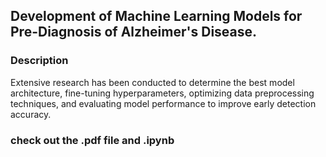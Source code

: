 ## Development of Machine Learning Models for Pre-Diagnosis of Alzheimer's Disease.

### Description
Extensive research has been conducted to determine the best model architecture, fine-tuning hyperparameters, optimizing data preprocessing techniques, and evaluating model performance to improve early detection accuracy.

### check out the .pdf file and .ipynb
